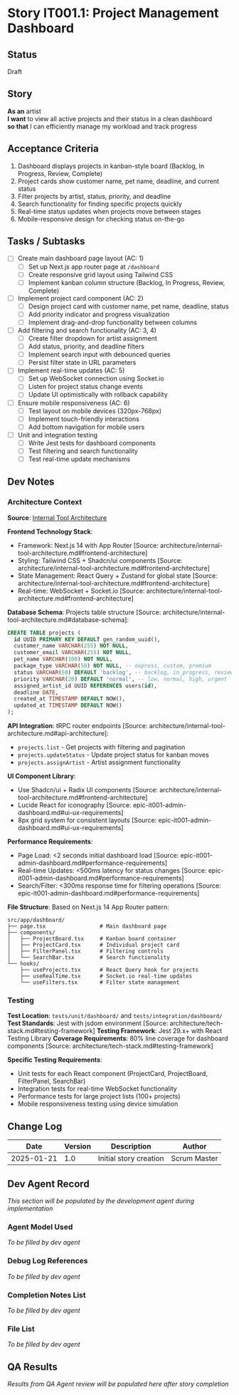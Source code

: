 # Story IT001.1: Project Management Dashboard

## Status
Draft

## Story
**As an** artist  
**I want** to view all active projects and their status in a clean dashboard  
**so that** I can efficiently manage my workload and track progress

## Acceptance Criteria
1. Dashboard displays projects in kanban-style board (Backlog, In Progress, Review, Complete)
2. Project cards show customer name, pet name, deadline, and current status
3. Filter projects by artist, status, priority, and deadline
4. Search functionality for finding specific projects quickly
5. Real-time status updates when projects move between stages
6. Mobile-responsive design for checking status on-the-go

## Tasks / Subtasks
- [ ] Create main dashboard page layout (AC: 1)
  - [ ] Set up Next.js app router page at `/dashboard`
  - [ ] Create responsive grid layout using Tailwind CSS
  - [ ] Implement kanban column structure (Backlog, In Progress, Review, Complete)
- [ ] Implement project card component (AC: 2)
  - [ ] Design project card with customer name, pet name, deadline, status
  - [ ] Add priority indicator and progress visualization
  - [ ] Implement drag-and-drop functionality between columns
- [ ] Add filtering and search functionality (AC: 3, 4)
  - [ ] Create filter dropdown for artist assignment
  - [ ] Add status, priority, and deadline filters
  - [ ] Implement search input with debounced queries
  - [ ] Persist filter state in URL parameters
- [ ] Implement real-time updates (AC: 5)
  - [ ] Set up WebSocket connection using Socket.io
  - [ ] Listen for project status change events
  - [ ] Update UI optimistically with rollback capability
- [ ] Ensure mobile responsiveness (AC: 6)
  - [ ] Test layout on mobile devices (320px-768px)
  - [ ] Implement touch-friendly interactions
  - [ ] Add bottom navigation for mobile users
- [ ] Unit and integration testing
  - [ ] Write Jest tests for dashboard components
  - [ ] Test filtering and search functionality
  - [ ] Test real-time update mechanisms

## Dev Notes

### Architecture Context
**Source**: [Internal Tool Architecture](../architecture/internal-tool-architecture.md)

**Frontend Technology Stack**:
- Framework: Next.js 14 with App Router [Source: architecture/internal-tool-architecture.md#frontend-architecture]
- Styling: Tailwind CSS + Shadcn/ui components [Source: architecture/internal-tool-architecture.md#frontend-architecture]
- State Management: React Query + Zustand for global state [Source: architecture/internal-tool-architecture.md#frontend-architecture]
- Real-time: WebSocket + Socket.io [Source: architecture/internal-tool-architecture.md#frontend-architecture]

**Database Schema**:
Projects table structure [Source: architecture/internal-tool-architecture.md#database-schema]:
```sql
CREATE TABLE projects (
  id UUID PRIMARY KEY DEFAULT gen_random_uuid(),
  customer_name VARCHAR(255) NOT NULL,
  customer_email VARCHAR(255) NOT NULL,
  pet_name VARCHAR(100) NOT NULL,
  package_type VARCHAR(50) NOT NULL, -- express, custom, premium
  status VARCHAR(50) DEFAULT 'backlog', -- backlog, in_progress, review, complete
  priority VARCHAR(20) DEFAULT 'normal', -- low, normal, high, urgent
  assigned_artist_id UUID REFERENCES users(id),
  deadline DATE,
  created_at TIMESTAMP DEFAULT NOW(),
  updated_at TIMESTAMP DEFAULT NOW()
);
```

**API Integration**:
tRPC router endpoints [Source: architecture/internal-tool-architecture.md#api-architecture]:
- `projects.list` - Get projects with filtering and pagination
- `projects.updateStatus` - Update project status for kanban moves
- `projects.assignArtist` - Artist assignment functionality

**UI Component Library**:
- Use Shadcn/ui + Radix UI components [Source: architecture/internal-tool-architecture.md#frontend-architecture]
- Lucide React for iconography [Source: epic-it001-admin-dashboard.md#ui-ux-requirements]
- 8px grid system for consistent layouts [Source: epic-it001-admin-dashboard.md#ui-ux-requirements]

**Performance Requirements**:
- Page Load: <2 seconds initial dashboard load [Source: epic-it001-admin-dashboard.md#performance-requirements]
- Real-time Updates: <500ms latency for status changes [Source: epic-it001-admin-dashboard.md#performance-requirements]
- Search/Filter: <300ms response time for filtering operations [Source: epic-it001-admin-dashboard.md#performance-requirements]

**File Structure**:
Based on Next.js 14 App Router pattern:
```
src/app/dashboard/
├── page.tsx                 # Main dashboard page
├── components/
│   ├── ProjectBoard.tsx     # Kanban board container
│   ├── ProjectCard.tsx      # Individual project card
│   ├── FilterPanel.tsx      # Filtering controls
│   └── SearchBar.tsx        # Search functionality
└── hooks/
    ├── useProjects.tsx      # React Query hook for projects
    ├── useRealTime.tsx      # Socket.io real-time updates
    └── useFilters.tsx       # Filter state management
```

### Testing
**Test Location**: `tests/unit/dashboard/` and `tests/integration/dashboard/`
**Test Standards**: Jest with jsdom environment [Source: architecture/tech-stack.md#testing-framework]
**Testing Framework**: Jest 29.x+ with React Testing Library
**Coverage Requirements**: 80% line coverage for dashboard components [Source: architecture/tech-stack.md#testing-framework]

**Specific Testing Requirements**:
- Unit tests for each React component (ProjectCard, ProjectBoard, FilterPanel, SearchBar)
- Integration tests for real-time WebSocket functionality
- Performance tests for large project lists (100+ projects)
- Mobile responsiveness testing using device simulation

## Change Log
| Date | Version | Description | Author |
|------|---------|-------------|---------|
| 2025-01-21 | 1.0 | Initial story creation | Scrum Master |

## Dev Agent Record
*This section will be populated by the development agent during implementation*

### Agent Model Used
*To be filled by dev agent*

### Debug Log References
*To be filled by dev agent*

### Completion Notes List
*To be filled by dev agent*

### File List
*To be filled by dev agent*

## QA Results
*Results from QA Agent review will be populated here after story completion*